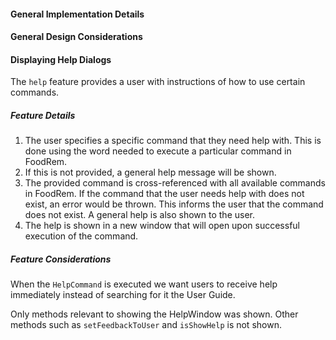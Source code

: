 <!-- markdownlint-disable-file first-line-h1 -->

#### General Implementation Details

<!-- TODO: ADD GENERAL FEATURES CLASS DIAGRAM -->
<!-- NOTE: As this is for general features like Help, add/remove class diagrams as you see fit -->

#### General Design Considerations

#### Displaying Help Dialogs

<!-- TODO: ACTIVITY DIAGRAM -->

The `help` feature provides a user with instructions of how to use certain commands.

##### Feature Details

1. The user specifies a specific command that they need help with. This is done using the word needed to execute a particular command in FoodRem.
1. If this is not provided, a general help message will be shown.
1. The provided command is cross-referenced with all available commands in FoodRem. If the command that the user needs help with does not exist, an error would be thrown. This informs the user that the command does not exist. A general help is also shown to the user.
1. The help is shown in a new window that will open upon successful execution of the command.

<!-- TODO: SEQUENCE DIAGRM -->

##### Feature Considerations

When the `HelpCommand` is executed we want users to receive help immediately instead of searching for it the User Guide.

Only methods relevant to showing the HelpWindow was shown. Other methods such as `setFeedbackToUser` and `isShowHelp` is not shown.
